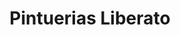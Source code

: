 ---
title: "Pintuerias Liberato"
url: /ciudad-autonoma-de-buenos-aires/pintuerias-liberato/
shop: pintura
---